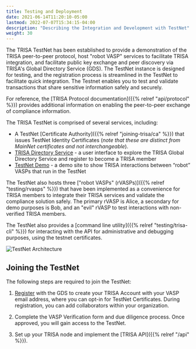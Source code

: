 ```yaml
---
title: Testing and Deployment
date: 2021-06-14T11:20:10-05:00
lastmod: 2022-07-07T15:34:15-04:00
description: "Describing the Integration and Development with TestNet"
weight: 30
---
```


The TRISA TestNet has been established to provide a demonstration of the TRISA peer-to-peer protocol, host "robot VASP" services to facilitate TRISA integration, and facilitate public key exchange and peer discovery via TRISA's Global Directory Service (GDS).  The TestNet instance is designed for testing, and the registration process is streamlined in the TestNet to facilitate quick integration. The Testnet enables you to test and validate transactions that share sensitive information safely and securely.

For reference, the [TRISA Protocol documentation]({{% relref "api/protocol" %}}) provides additional information on enabling the peer-to-peer exchange of compliance information.

The TRISA TestNet is comprised of several services, including:

- A TestNet [Certificate Authority]({{% relref "joining-trisa/ca" %}}) that issues TestNet Identity Certificates (*note that these are distinct from MainNet certificates and not interchangeable*).
- [TRISA Directory Service](https://vaspdirectory.net/) - a user interface to explore the TRISA Global Directory Service and register to become a TRISA member
- [TestNet Demo](https://vaspbot.net) - a demo site to show TRISA interactions between “robot” VASPs that run in the TestNet

The TestNet also hosts three ["robot VASPs" (rVASPs)]({{% relref "testing/rvasps" %}}) that have been implemented as a convenience for TRISA members to integrate their TRISA services and validate the compliance solution safely. The primary rVASP is Alice, a secondary for demo purposes is Bob, and an "evil" rVASP to test interactions with non-verified TRISA members.

The TestNet also provides a [command line utility]({{% relref "testing/trisa-cli" %}}) for interacting with the API for administrative and debugging purposes, using the testnet certificates.

![TestNet Architecture](/img/testnet_architecture.png)

## Joining the TestNet

The following steps are required to join the TestNet:

1. [Register](https://vaspdirectory.net/guide) with the GDS to create your TRISA Account with your VASP email address, where you can opt-in for TestNet Certificates. During registration, you can add collaborators within your organization.

2. Complete the VASP Verification form and due diligence process. Once approved, you will gain access to the TestNet.

3. Set up your TRISA node and implement the [TRISA API]({{% relref "/api" %}}).
